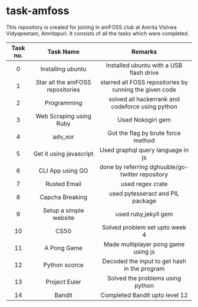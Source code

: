 # task-amfoss
 
 This repository is created for joining in amFOSS club at Amrita Vishwa Vidyapeetam, Amritapuri. It consists of all the tasks which were completed.  

|  Task no.   |  Task Name   | Remarks                    |
|:-----------:|:------------:|:--------------------------:|
|   0         | Installing ubuntu| Installed ubuntu with a USB flash drive|
|   1         | Star all the amFOSS repositories | starred all FOSS repositories by running the given code|
|   2         | Programming  | solved all hackerrank and codeforce using python|
|   3         | Web Scraping using Ruby| Used Nokogiri gem|
|   4         |adv_xor| Got the flag by brute force method|
|   5         |  Get it using javascript| Used graphql  query language  in js|
|   6         | CLI App using GO|  done by referring dghuuble/go-twitter repository|
|   7         | Rusted Email  | used regex crate  |
|   8         | Capcha Breaking | used pytesseract and PIL package|
|   9         | Setup a simple  website| used ruby,jekyll gem  |
|   10     |CS50|  Solved problem set upto week 4|
|   11     | A Pong Game | Made multiplayer pong game using js |
|   12     | Python scorce | Decoded the input to get hash  in the program|
|   13     | Project Euler | Solved the problems  using python|
|   14     | Bandit      | Completed Bandit upto level 12 | 
